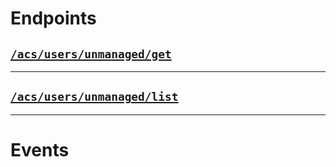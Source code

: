 # Endpoints

## [`/acs/users/unmanaged/get`](./get.md)



---

## [`/acs/users/unmanaged/list`](./list.md)



---

# Events